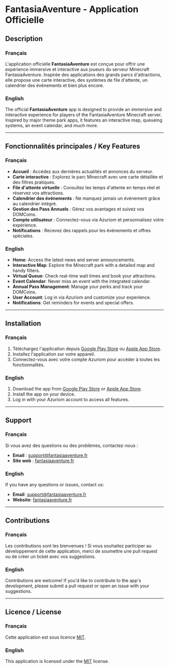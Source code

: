 # FantasiaAventure - Application Officielle  

## Description  

### Français  
L'application officielle **FantasiaAventure** est conçue pour offrir une expérience immersive et interactive aux joueurs du serveur Minecraft FantasiaAventure. Inspirée des applications des grands parcs d'attractions, elle propose une carte interactive, des systèmes de file d'attente, un calendrier des événements et bien plus encore.  

### English  
The official **FantasiaAventure** app is designed to provide an immersive and interactive experience for players of the FantasiaAventure Minecraft server. Inspired by major theme park apps, it features an interactive map, queueing systems, an event calendar, and much more.  

---

## Fonctionnalités principales / Key Features  

### Français  
- **Accueil** : Accédez aux dernières actualités et annonces du serveur.  
- **Carte interactive** : Explorez le parc Minecraft avec une carte détaillée et des filtres pratiques.  
- **File d'attente virtuelle** : Consultez les temps d'attente en temps réel et réservez vos attractions.  
- **Calendrier des événements** : Ne manquez jamais un événement grâce au calendrier intégré.  
- **Gestion des Pass Annuels** : Gérez vos avantages et suivez vos DOMCoins.  
- **Compte utilisateur** : Connectez-vous via Azuriom et personnalisez votre expérience.  
- **Notifications** : Recevez des rappels pour les événements et offres spéciales.  

### English  
- **Home**: Access the latest news and server announcements.  
- **Interactive Map**: Explore the Minecraft park with a detailed map and handy filters.  
- **Virtual Queue**: Check real-time wait times and book your attractions.  
- **Event Calendar**: Never miss an event with the integrated calendar.  
- **Annual Pass Management**: Manage your perks and track your DOMCoins.  
- **User Account**: Log in via Azuriom and customize your experience.  
- **Notifications**: Get reminders for events and special offers.  

---

## Installation  

### Français  
1. Téléchargez l'application depuis [Google Play Store](#) ou [Apple App Store](#).  
2. Installez l'application sur votre appareil.  
3. Connectez-vous avec votre compte Azuriom pour accéder à toutes les fonctionnalités.  

### English  
1. Download the app from [Google Play Store](#) or [Apple App Store](#).  
2. Install the app on your device.  
3. Log in with your Azuriom account to access all features.  

---

## Support  

### Français  
Si vous avez des questions ou des problèmes, contactez-nous :  
- **Email** : support@fantasiaaventure.fr  
- **Site web** : [fantasiaaventure.fr](https://fantasiaaventure.fr)  

### English  
If you have any questions or issues, contact us:  
- **Email**: support@fantasiaaventure.fr  
- **Website**: [fantasiaaventure.fr](https://fantasiaaventure.fr)  

---

## Contributions  

### Français  
Les contributions sont les bienvenues ! Si vous souhaitez participer au développement de cette application, merci de soumettre une pull request ou de créer un ticket avec vos suggestions.  

### English  
Contributions are welcome! If you'd like to contribute to the app's development, please submit a pull request or open an issue with your suggestions.  

---

## Licence / License  

### Français  
Cette application est sous licence [MIT](LICENSE).  

### English  
This application is licensed under the [MIT](LICENSE) license.  
